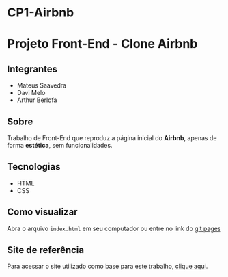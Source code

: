 # CP1-Airbnb
# Projeto Front-End - Clone Airbnb

## Integrantes
- Mateus Saavedra  
- Davi Melo  
- Arthur Berlofa  

## Sobre
Trabalho de Front-End que reproduz a página inicial do **Airbnb**, apenas de forma **estética**, sem funcionalidades.

## Tecnologias
- HTML
- CSS

## Como visualizar
Abra o arquivo `index.html` em seu computador ou entre no link do [git pages](https://berlofabosi.github.io/CP1-Airbnb/)

## Site de referência 
Para acessar o site utilizado como base para este trabalho, [clique aqui](https://www.airbnb.com.br/rooms/53591773?source_impression_id=p3_1757095406_P3McFPdp5PTH_hPf).

